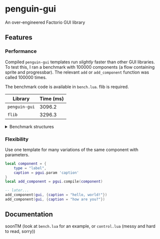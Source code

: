 # penguin-gui

An over-engineered Factorio GUI library 

## Features

### Performance
Compiled `penguin-gui` templates run *slightly* faster than other GUI libraries.
To test this, I ran a benchmark with 100000 components (a flow containing sprite and progressbar). The relevant `add` or `add_component` function was called 100000 times.

The benchmark code is available in `bench.lua`. flib is required.

| Library | Time (ms) |
| --- | --- |
| `penguin-gui` | 3096.2 |
| `flib` | 3296.3 |

<details>
<summary>Benchmark structures</summary>

This is the `pgui` structure:
```lua
local component = pgui.ElementSpec.new {
    type = "flow",
    direction = "vertical",
    s = {
        vertical_spacing = 0,
        width = 32
    },
    c = {
        {
            type = "sprite",
            sprite = "technology/"..pgui.param "tech_id",
            elem_tooltip = {
                type = "technology",
                name = pgui.param "tech_id"
            },
            s = {
                stretch_image_to_widget_size = true,
                width = 32,
                height = 32
            }
        },
        {
            type = "progressbar",
            value = pgui.param "progress",
            s = {
                horizontally_stretchable = true,
                height = 8
            }
        }
    }
}
local add_component = pgui.compile(component)
```

This is the `flib` structure:
```lua
---@type GuiElemDef
local component = {
    type = "flow",
    direction = "vertical",
    ---@diagnostic disable-next-line: missing-fields
    style_mods = {
        vertical_spacing = 0,
        width = 32
    },
    children = {
        {
            type = "sprite",
            sprite = "technology/",
            elem_tooltip = {
                type = "technology",
                name = "?"
            },
            ---@diagnostic disable-next-line: missing-fields
            style_mods = {
                stretch_image_to_widget_size = true,
                width = 32,
                height = 32
            }
        },
        {
            type = "progressbar",
            value = 0,
            ---@diagnostic disable-next-line: missing-fields
            style_mods = {
                horizontally_stretchable = true,
                height = 8
            }
        }
    }
}
```

For `flib_gui`, prior to calling `add`, the `sprite` and `progressbar` elements must be modified to set the correct values.
```lua
component.children[1].sprite = "technology/"..tech_id
component.children[1].elem_tooltip.name = tech_id
component.children[2].value = progress
```

</details>

### Flexibility
Use one template for many variations of the same component with parameters.

```lua
local component = {
    type = "label",
    caption = pgui.param 'caption'
}
local add_component = pgui.compile(component)

-- later...
add_component(gui, {caption = "hello, world!"})
add_component(gui, {caption = "how are you?"})
```

## Documentation
soonTM (look at `bench.lua` for an example, or `control.lua` (messy and hard to read, sorry))
